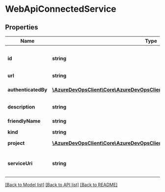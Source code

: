 # WebApiConnectedService

## Properties
Name | Type | Description | Notes
------------ | ------------- | ------------- | -------------
**id** | **string** | Id/Name of the connection service. For Ex: Subscription Id for Azure Connection | [optional] 
**url** | **string** |  | [optional] 
**authenticatedBy** | [**\AzureDevOpsClient\Core\AzureDevOpsClient\Core\Model\IdentityRef**](IdentityRef.md) | The user who did the OAuth authentication to created this service | [optional] 
**description** | **string** | Extra description on the service. | [optional] 
**friendlyName** | **string** | Friendly Name of service connection | [optional] 
**kind** | **string** | The kind of service. | [optional] 
**project** | [**\AzureDevOpsClient\Core\AzureDevOpsClient\Core\Model\TeamProjectReference**](TeamProjectReference.md) | The project associated with this service | [optional] 
**serviceUri** | **string** | Optional uri to connect directly to the service such as https://windows.azure.com | [optional] 

[[Back to Model list]](../README.md#documentation-for-models) [[Back to API list]](../README.md#documentation-for-api-endpoints) [[Back to README]](../README.md)


